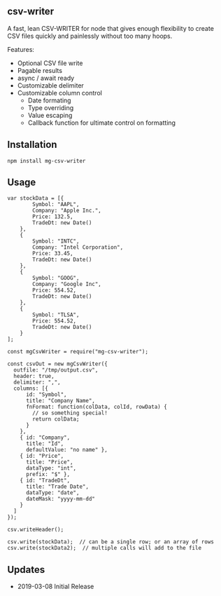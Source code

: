 ## csv-writer

A fast, lean CSV-WRITER for node that gives enough flexibility to create CSV files quickly and painlessly without too many hoops.

Features:

* Optional CSV file write
* Pagable results
* async / await ready
* Customizable delimiter
* Customizable column control
  * Date formating
  * Type overriding
  * Value escaping
  * Callback function for ultimate control on formatting

## Installation

```
npm install mg-csv-writer
```

## Usage

```
var stockData = [{
		Symbol: "AAPL",
		Company: "Apple Inc.",
		Price: 132.5,
		TradeDt: new Date()
	},
	{
		Symbol: "INTC",
		Company: "Intel Corporation",
		Price: 33.45,
		TradeDt: new Date()
	},
	{
		Symbol: "GOOG",
		Company: "Google Inc",
		Price: 554.52,
		TradeDt: new Date()
	},
	{
		Symbol: "TLSA",
		Price: 554.52,
		TradeDt: new Date()
	}
];

const mgCsvWriter = require("mg-csv-writer");

const csvOut = new mgCsvWriter({
  outfile: "/tmp/output.csv",
  header: true,
  delimiter: ",",
  columns: [{
      id: "Symbol",
      title: "Company Name",
      fnFormat: function(colData, colId, rowData) {
        // so something special!
        return colData;
      }
    },
    { id: "Company",
      title: "Id",
      defaultValue: "no name" },
    { id: "Price",
      title: "Price",
      dataType: "int",
      prefix: "$" },
    { id: "TradeDt",
      title: "Trade Date",
      dataType: "date",
      dateMask: "yyyy-mm-dd"
    }
  ]
});

csv.writeHeader();

csv.write(stockData);  // can be a single row; or an array of rows
csv.write(stockData2);  // multiple calls will add to the file
```


## Updates

* 2019-03-08 Initial Release
